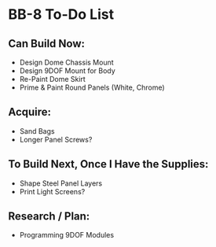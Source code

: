 # BB-8 To-Do List

## Can Build Now:

* Design Dome Chassis Mount
* Design 9DOF Mount for Body
* Re-Paint Dome Skirt
* Prime & Paint Round Panels (White, Chrome)

## Acquire:

* Sand Bags
* Longer Panel Screws?

## To Build Next, Once I Have the Supplies:

* Shape Steel Panel Layers
* Print Light Screens?

## Research / Plan:

* Programming 9DOF Modules
